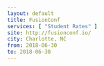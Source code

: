 ```yaml
---
layout: default
title: FusionConf
services: [ "Student Rates" ]
site: http://fusionconf.io/
city: Charlotte, NC
from: 2018-06-30
to: 2018-06-30
---
```


